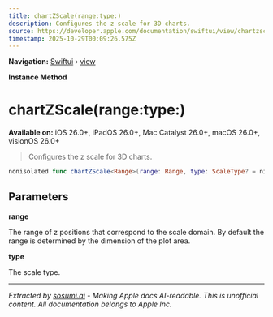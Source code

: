 ```yaml
---
title: chartZScale(range:type:)
description: Configures the z scale for 3D charts.
source: https://developer.apple.com/documentation/swiftui/view/chartzscale(range:type:)
timestamp: 2025-10-29T00:09:26.575Z
---
```


**Navigation:** [Swiftui](/documentation/swiftui) › [view](/documentation/swiftui/view)

**Instance Method**

# chartZScale(range:type:)

**Available on:** iOS 26.0+, iPadOS 26.0+, Mac Catalyst 26.0+, macOS 26.0+, visionOS 26.0+

> Configures the z scale for 3D charts.

```swift
nonisolated func chartZScale<Range>(range: Range, type: ScaleType? = nil) -> some View where Range : PositionScaleRange
```

## Parameters

**range**

The range of z positions that correspond to the scale domain. By default the range is determined by the dimension of the plot area.



**type**

The scale type.

---

*Extracted by [sosumi.ai](https://sosumi.ai) - Making Apple docs AI-readable.*
*This is unofficial content. All documentation belongs to Apple Inc.*
